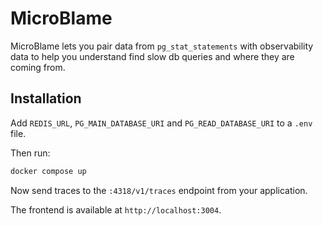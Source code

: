 # MicroBlame

MicroBlame lets you pair data from `pg_stat_statements` with observability data to help you understand find slow db queries and where they are coming from.

## Installation

Add `REDIS_URL`, `PG_MAIN_DATABASE_URI` and `PG_READ_DATABASE_URI` to a `.env` file.

Then run:

```bash
docker compose up
```

Now send traces to the `:4318/v1/traces` endpoint from your application.

The frontend is available at `http://localhost:3004`.
